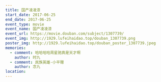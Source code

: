 ```yaml
---
title: 国产凌凌漆
start_date: 2017-06-25
end_date: 2017-06-25
event_type: movie
event_name: 国产凌凌漆
event_url: https://movie.douban.com/subject/1307739/
event_img: http://1929.lufeihaidao.top/douban_1307739.png
poster_img: http://1929.lufeihaidao.top/douban_poster_1307739.jpeg
memories:
  - comment: 哈哈哈哈周星驰真是天才啊
    author: 时九
  - comment: 民族英雄-小平赠
    author: 念九
location: 
---
```

